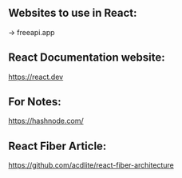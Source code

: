 ## Websites to use in React:

-> freeapi.app

## React Documentation website:

https://react.dev

## For Notes:

https://hashnode.com/

## React Fiber Article:

https://github.com/acdlite/react-fiber-architecture